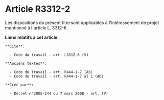 # Article R3312-2

Les dispositions du présent titre sont applicables à l'intéressement de projet mentionné à l'article L. 3312-6.

**Liens relatifs à cet article**

	**Cite**:

	  - Code du travail - art. L3312-6 (V)

	**Anciens textes**:

	  - Code du travail - art. R444-1-7 (Ab)
	  - Code du travail - art. R444-1-7 al 1 (Ab)

	**Créé par**:

	  - Décret n°2008-244 du 7 mars 2008 - art. (V)
